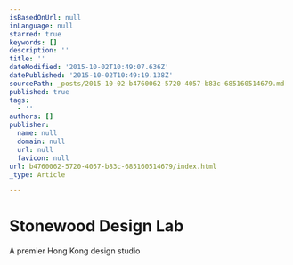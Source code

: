 ```yaml
---
isBasedOnUrl: null
inLanguage: null
starred: true
keywords: []
description: ''
title: ''
dateModified: '2015-10-02T10:49:07.636Z'
datePublished: '2015-10-02T10:49:19.138Z'
sourcePath: _posts/2015-10-02-b4760062-5720-4057-b83c-685160514679.md
published: true
tags:
  - ''
authors: []
publisher:
  name: null
  domain: null
  url: null
  favicon: null
url: b4760062-5720-4057-b83c-685160514679/index.html
_type: Article

---
```

# Stonewood Design Lab

A premier Hong Kong design studio